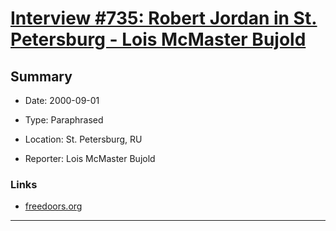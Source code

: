 # [Interview #735: Robert Jordan in St. Petersburg - Lois McMaster Bujold](https://www.theoryland.com/intvmain.php?i=735)

## Summary

- Date: 2000-09-01

- Type: Paraphrased

- Location: St. Petersburg, RU

- Reporter: Lois McMaster Bujold

### Links

- [freedoors.org](http://baencd.freedoors.org/Discs/Baen%2024/Travel%20Memoirs/Russian%20Impressions.doc)



---

